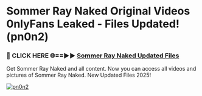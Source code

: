 # Sommer Ray Naked Original Videos 0nlyFans Leaked - Files Updated! (pn0n2)

<h3>🔴 CLICK HERE 🌐==►► <a href="https://tinyurl.com/up5wt9bj" rel="nofollow">Sommer Ray Naked Updated Files</a></h3>

Get Sommer Ray Naked and all content. Now you can access all videos and pictures of Sommer Ray Naked. New Updated Files 2025!

[![pn0n2](https://i.imgur.com/ABiUzMV.gif)](https://tinyurl.com/up5wt9bj)
